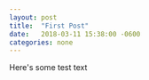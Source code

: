 ```yaml
---
layout: post
title:  "First Post"
date:   2018-03-11 15:38:00 -0600
categories: none
---
```


Here's some test text
